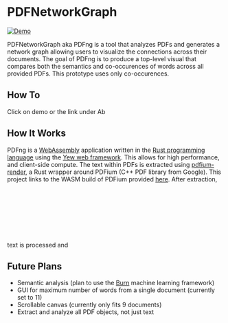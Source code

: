 # PDFNetworkGraph

[![Demo](https://img.shields.io/website?label=demo&url=https%3A%2F%2Fexamples.yew.rs%2Ffile_upload)](https://raeesmullah.github.io/PDFNetworkGraph/)

PDFNetworkGraph aka PDFng is a tool that analyzes PDFs and generates a network graph allowing users to visualize the connections across their documents. The goal of PDFng is to produce a top-level visual that compares both the semantics and co-occurences of words across all provided PDFs. This prototype uses only co-occurences. 

## How To
Click on demo or the link under Ab

 
## How It Works
PDFng is a [WebAssembly](https://webassembly.org/) application written in the [Rust programming language](https://www.rust-lang.org/) using the [Yew web framework](https://yew.rs/). This allows for high performance, and client-side compute. The text within PDFs is extracted using [pdfium-render](https://github.com/ajrcarey/pdfium-render), a Rust wrapper around PDFium (C++ PDF library from Google). This project links to the WASM build of PDFium provided [here](https://github.com/paulocoutinhox/pdfium-lib). After extraction, text is processed and <svg> elements are dynamically rendered to the DOM via Yew. 

## Future Plans
- Semantic analysis (plan to use the [Burn](https://burn-rs.github.io/) machine learning framework)
- GUI for maximum number of words from a single document (currently set to 11)
- Scrollable canvas (currently only fits 9 documents)
- Extract and analyze all PDF objects, not just text
